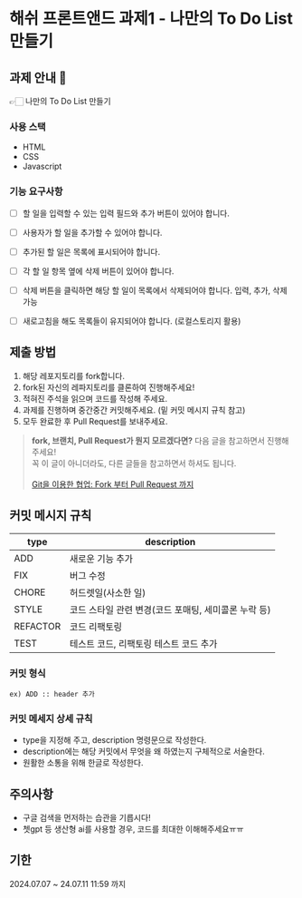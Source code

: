 # 해쉬 프론트앤드 과제1 - 나만의 To Do List 만들기

## 과제 안내 💬
👉🏻 나만의 To Do List 만들기 

### 사용 스택
- HTML
- CSS
- Javascript

### 기능 요구사항
- [ ] 할 일을 입력할 수 있는 입력 필드와 추가 버튼이 있어야 합니다.
- [ ] 사용자가 할 일을 추가할 수 있어야 합니다.
- [ ] 추가된 할 일은 목록에 표시되어야 합니다.
- [ ] 각 할 일 항목 옆에 삭제 버튼이 있어야 합니다.
- [ ] 삭제 버튼을 클릭하면 해당 할 일이 목록에서 삭제되어야 합니다.
입력, 추가, 삭제 가능
- [ ] 새로고침을 해도 목록들이 유지되어야 합니다. (로컬스토리지 활용)


## 제출 방법
1. 해당 레포지토리를 fork합니다.
2. fork된 자신의 레파지토리를 클론하여 진행해주세요!
3. 적혀진 주석을 읽으며 코드를 작성해 주세요.
4. 과제를 진행하며 중간중간 커밋해주세요. (밑 커밋 메시지 규칙 참고)
5. 모두 완료한 후 Pull Request를 보내주세요.

> **fork, 브랜치, Pull Request가 뭔지 모르겠다면?**
> 다음 글을 참고하면서 진행해주세요!<br> 
> 꼭 이 글이 아니더라도, 다른 글들을 참고하면서 하셔도 됩니다.<br>  
> [Git을 이용한 협업: Fork 부터 Pull Request 까지](https://seungwubaek.github.io/tools/git/contributing_using_pull_request/)


## 커밋 메시지 규칙
| type | description |
| --- | --- |
| ADD | 새로운 기능 추가 |
| FIX | 버그 수정 |
| CHORE | 허드렛일(사소한 일) |
| STYLE | 코드 스타일 관련 변경(코드 포매팅, 세미콜론 누락 등) |
| REFACTOR | 코드 리팩토링 |
| TEST | 테스트 코드, 리팩토링 테스트 코드 추가 |

### 커밋 형식

```
ex) ADD :: header 추가
```

### 커밋 메세지 상세 규칙
- type을 지정해 주고, description 명령문으로 작성한다.
- description에는 해당 커밋에서 무엇을 왜 하였는지 구체적으로 서술한다.
- 원활한 소통을 위해 한글로 작성한다.


## 주의사항
- 구글 검색을 먼저하는 습관을 기릅시다!
- 쳇gpt 등 생산형 ai를 사용할 경우, 코드를 최대한 이해해주세요ㅠㅠ

## 기한
2024.07.07 ~ 24.07.11 11:59 까지

